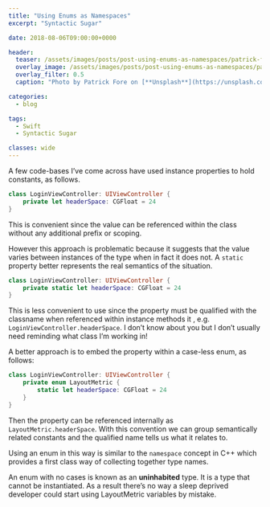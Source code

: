 ```yaml
---
title: "Using Enums as Namespaces"
excerpt: "Syntactic Sugar"

date: 2018-08-06T09:00:00+0000

header:
  teaser: /assets/images/posts/post-using-enums-as-namespaces/patrick-fore-389419-unsplash.jpg
  overlay_image: /assets/images/posts/post-using-enums-as-namespaces/patrick-fore-389419-unsplash.jpg
  overlay_filter: 0.5
  caption: "Photo by Patrick Fore on [**Unsplash**](https://unsplash.com)"

categories:
  - blog

tags:
  - Swift
  - Syntactic Sugar

classes: wide
---
```

A few code-bases I’ve come across have used instance properties to hold constants, as follows.

```swift
class LoginViewController: UIViewController {
    private let headerSpace: CGFloat = 24
}
```

This is convenient since the value can be referenced within the class without any additional prefix or scoping. 

However this approach is problematic because it suggests that the value varies between instances of the type when in fact it does not. A `static` property better represents the real semantics of the situation.

```swift
class LoginViewController: UIViewController {
    private static let headerSpace: CGFloat = 24
}
```

This is less convenient to use since the property must be qualified with the classname when referenced within instance methods it , e.g. `LoginViewController.headerSpace`. I don’t know about you but I don’t usually need reminding what class I’m working in!

A better approach is to embed the property within a case-less enum, as follows:

```swift
class LoginViewController: UIViewController {
    private enum LayoutMetric {
        static let headerSpace: CGFloat = 24
    }
}
```

Then the property can be referenced internally as `LayoutMetric.headerSpace`. With this convention we can group semantically related constants and the qualified name tells us what it relates to.

Using an enum in this way is similar to the `namespace` concept in C++ which provides a first class way of collecting together type names.

An enum with no cases is known as an **uninhabited** type. It is a type that cannot be instantiated. As a result there’s no way a sleep deprived developer could start using LayoutMetric variables by mistake.
